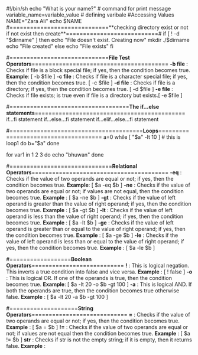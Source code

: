 #!/bin/sh
echo "What is your name?" # command for print message
variable_name=variable_value # defining varibale
#Accessing Values
NAME="Zara Ali"
echo $NAME
#=============================**checking directory exist or not if not exist then create**===========================#
if [ ! -d "$dirname" ]
then
    echo "File doesn't exist. Creating now"
    mkdir ./$dirname
    echo "File created"
else
    echo "File exists"
fi


#=============================**File Test Operators**========================================
**-b file** : Checks if file is a block special file; if yes, then the condition becomes true. **Example**: [ -b $file ]
**-c file** : Checks if file is a character special file; if yes, then the condition becomes true. [ -c $file ]
**-d file** : Checks if file is a directory; if yes, then the condition becomes true. [ -d $file ]
**-e file** : Checks if file exists; is true even if file is a directory but exists.[ -e $file ]

#===================================**The if...else statements**============================================
if...fi statement
if...else...fi statement
if...elif...else...fi statement

#=======================================**Loops**=====================================
a=0
while [ "$a" -lt 10 ]    # this is loop1
do
   b="$a"
done


for var1 in 1 2 3
do
  echo "bhuwan"
done


#==============================**Relational Operators**========================================
**-eq** : Checks if the value of two operands are equal or not; if yes, then the condition becomes true. **Example**: [ $a -eq $b ] 
**-ne** : Checks if the value of two operands are equal or not; if values are not equal, then the condition becomes true. **Example** : [ $a -ne $b ]
**-gt** : Checks if the value of left operand is greater than the value of right operand; if yes, then the condition becomes true. **Example** : [ $a -gt $b ]
**-lt** : Checks if the value of left operand is less than the value of right operand; if yes, then the condition becomes true. **Example** : [ $a -lt $b ]
**-ge** : Checks if the value of left operand is greater than or equal to the value of right operand; if yes, then the condition becomes true. **Example** : [ $a -ge $b ]
**-le** : Checks if the value of left operand is less than or equal to the value of right operand; if yes, then the condition becomes true. **Example** : [ $a -le $b ]

#==================**Boolean Operators**===========================
**!** : This is logical negation. This inverts a true condition into false and vice versa. **Example** : [ ! false ]
**-o** : This is logical OR. If one of the operands is true, then the condition becomes true. **Example**: [ $a -lt 20 -o $b -gt 100 ] 
**-a** : This is logical AND. If both the operands are true, then the condition becomes true otherwise false. **Example** : [ $a -lt 20 -a $b -gt 100 ]

#====================**String Operators**============================
**=** : Checks if the value of two operands are equal or not; if yes, then the condition becomes true. **Example** : [ $a = $b ]
**!=** : Checks if the value of two operands are equal or not; if values are not equal then the condition becomes true. **Example** : [ $a != $b ]
**str** : Checks if str is not the empty string; if it is empty, then it returns false. **Example** : 

